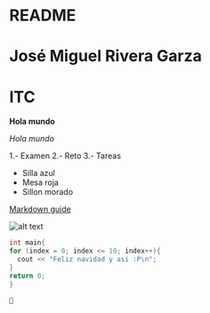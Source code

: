 # README

# José Miguel Rivera Garza

# ITC

**Hola mundo**

*Hola mundo*

1.- Examen
2.- Reto
3.- Tareas

- Silla azul
- Mesa roja
- Sillon morado 

[Markdown guide](https://www.markdownguide.org/cheat-sheet/)

![alt text](selfie.png)

```c++
int main{
for (index = 0; index <= 10; index++){
  cout << "Feliz navidad y asi :P\n";
}
return 0;
}

🤨
